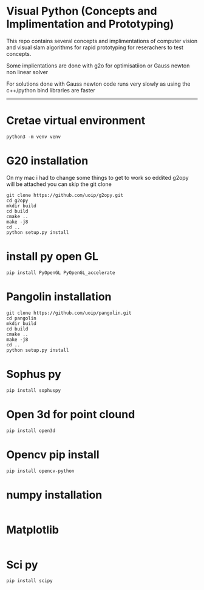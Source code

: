# Visual Python (Concepts and Implimentation and Prototyping)
This repo contains several concepts and implimentations of computer vision and visual slam algorithms for rapid prototyping for reserachers to test concepts.

Some implientations are done with g2o for optimisatiion or Gauss newton non linear solver

For solutions done with Gauss newton code runs very slowly as using the c++/python bind libraries are faster
***
# Cretae virtual environment
```
python3 -m venv venv
```

# G20 installation
On my mac i had to change some things to get to work so eddited g2opy will be attached you can skip the 
git clone
```
git clone https://github.com/uoip/g2opy.git
cd g2opy
mkdir build
cd build
cmake ..
make -j8
cd ..
python setup.py install

```

# install py open GL
```
pip install PyOpenGL PyOpenGL_accelerate
```

# Pangolin installation

```
git clone https://github.com/uoip/pangolin.git
cd pangolin
mkdir build
cd build
cmake ..
make -j8
cd ..
python setup.py install
```


# Sophus py
```
pip install sophuspy
```

# Open 3d for point clound
```
pip install open3d
```

# Opencv pip install
```
pip install opencv-python
```

# numpy installation 
```
```

# Matplotlib
```
```

# Sci py
```
pip install scipy  
```

